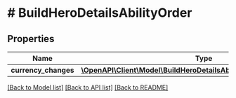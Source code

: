 # # BuildHeroDetailsAbilityOrder

## Properties

Name | Type | Description | Notes
------------ | ------------- | ------------- | -------------
**currency_changes** | [**\OpenAPI\Client\Model\BuildHeroDetailsAbilityOrderCurrencyChange[]**](BuildHeroDetailsAbilityOrderCurrencyChange.md) |  | [optional]

[[Back to Model list]](../../README.md#models) [[Back to API list]](../../README.md#endpoints) [[Back to README]](../../README.md)
